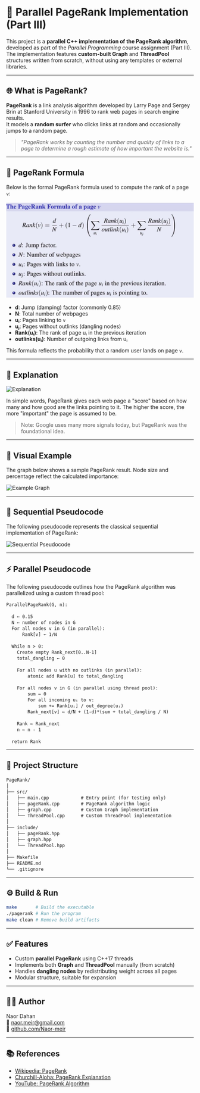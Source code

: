 # 🚀 Parallel PageRank Implementation (Part III)

This project is a **parallel C++ implementation of the PageRank algorithm**, developed as part of the *Parallel Programming* course assignment (Part III).  
The implementation features **custom-built Graph** and **ThreadPool** structures written from scratch, without using any templates or external libraries.

---

## 🌐 What is PageRank?

**PageRank** is a link analysis algorithm developed by Larry Page and Sergey Brin at Stanford University in 1996 to rank web pages in search engine results.  
It models a **random surfer** who clicks links at random and occasionally jumps to a random page.

> *"PageRank works by counting the number and quality of links to a page to determine a rough estimate of how important the website is."*

---

## 📐 PageRank Formula

Below is the formal PageRank formula used to compute the rank of a page `v`:

![Formula](formula.png)

- **d**: Jump (damping) factor (commonly 0.85)
- **N**: Total number of webpages
- **uᵢ**: Pages linking to `v`
- **uⱼ**: Pages without outlinks (dangling nodes)
- **Rank(uᵢ)**: The rank of page uᵢ in the previous iteration
- **outlinks(uᵢ)**: Number of outgoing links from uᵢ

This formula reflects the probability that a random user lands on page `v`.

---

## 🧠 Explanation

![Explanation](explanation1.png)

In simple words, PageRank gives each web page a "score" based on how many and how good are the links pointing to it. The higher the score, the more "important" the page is assumed to be.

> Note: Google uses many more signals today, but PageRank was the foundational idea.

---

## 🧪 Visual Example

The graph below shows a sample PageRank result. Node size and percentage reflect the calculated importance:

![Example Graph](example_graph.png)

---

## 📜 Sequential Pseudocode

The following pseudocode represents the classical sequential implementation of PageRank:

![Sequential Pseudocode](sequential_pseudocode.png)

---

## ⚡ Parallel Pseudocode

The following pseudocode outlines how the PageRank algorithm was parallelized using a custom thread pool:

```text
ParallelPageRank(G, n):

  d ← 0.15
  N ← number of nodes in G
  For all nodes v in G (in parallel):
      Rank[v] ← 1/N

  While n > 0:
    Create empty Rank_next[0..N-1]
    total_dangling ← 0

    For all nodes u with no outlinks (in parallel):
        atomic add Rank[u] to total_dangling

    For all nodes v in G (in parallel using thread pool):
        sum ← 0
        For all incoming uᵢ to v:
            sum += Rank[uᵢ] / out_degree(uᵢ)
        Rank_next[v] ← d/N + (1-d)*(sum + total_dangling / N)

    Rank ← Rank_next
    n ← n - 1

  return Rank
```

---

## 📁 Project Structure

```plaintext
PageRank/
│
├── src/
│   ├── main.cpp            # Entry point (for testing only)
│   ├── pageRank.cpp        # PageRank algorithm logic
│   ├── graph.cpp           # Custom Graph implementation
│   └── ThreadPool.cpp      # Custom ThreadPool implementation
│
├── include/
│   ├── pageRank.hpp
│   ├── graph.hpp
│   └── ThreadPool.hpp
│
├── Makefile
├── README.md
└── .gitignore
```

---

## ⚙️ Build & Run

```bash
make       # Build the executable
./pagerank # Run the program
make clean # Remove build artifacts
```

---

## ✅ Features

- Custom **parallel PageRank** using C++17 threads
- Implements both **Graph** and **ThreadPool** manually (from scratch)
- Handles **dangling nodes** by redistributing weight across all pages
- Modular structure, suitable for expansion

---

## 🧑‍💻 Author

Naor Dahan  
📧 naor.meir@gmail.com  
🔗 [github.com/Naor-meir](https://github.com/Naor-meir)

---

## 📚 References

- [Wikipedia: PageRank](https://en.wikipedia.org/wiki/PageRank)
- [Churchill-Aloha: PageRank Explanation](https://churchill-aloha.medium.com/pagerank-algorithm-explanation-code-2fb6c0389bed)
- [YouTube: PageRank Algorithm](https://www.youtube.com/watch?v=meonLcN7LD4)
